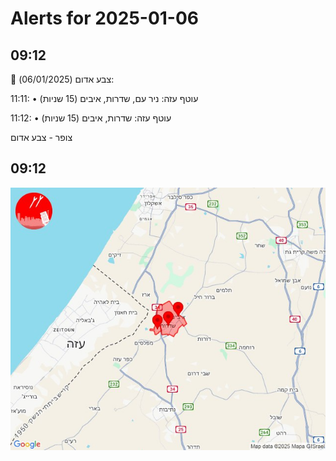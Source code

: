 # Alerts for 2025-01-06

## 09:12

🔴 צבע אדום (06/01/2025):

11:11:
• עוטף עזה: ניר עם, שדרות, איבים (15 שניות)

11:12:
• עוטף עזה: שדרות, איבים (15 שניות)

צופר - צבע אדום

## 09:12

![Photo](images/38286.jpg)

